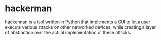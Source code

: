 # hackerman

hackerman is a tool written in Python that implements a GUI to let a user execute various attacks on other networked devices, while creating a layer of abstraction over the actual implementation of these attacks. 
